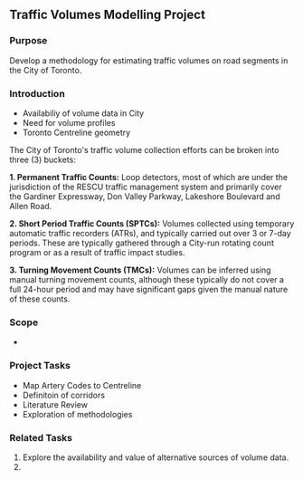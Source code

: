 ## Traffic Volumes Modelling Project

### Purpose
Develop a methodology for estimating traffic volumes on road segments in the City of Toronto.

### Introduction

- Availabiliy of volume data in City
- Need for volume profiles
- Toronto Centreline geometry

The City of Toronto's traffic volume collection efforts can be broken into three (3) buckets:

**1. Permanent Traffic Counts:** Loop detectors, most of which are under the jurisdiction of the RESCU traffic management system and primarily cover the Gardiner Expressway, Don Valley Parkway, Lakeshore Boulevard and Allen Road.

**2. Short Period Traffic Counts (SPTCs):** Volumes collected using temporary automatic traffic recorders (ATRs), and typically carried out over 3 or 7-day periods. These are typically gathered through a City-run rotating count program or as a result of traffic impact studies.

**3. Turning Movement Counts (TMCs):** Volumes can be inferred using manual turning movement counts, although these typically do not cover a full 24-hour period and may have significant gaps given the manual nature of these counts.

### Scope

- 

### Project Tasks

- Map Artery Codes to Centreline
- Definitoin of corridors
- Literature Review
- Exploration of methodologies

### Related Tasks
1. Explore the availability and value of alternative sources of volume data.
2. 
